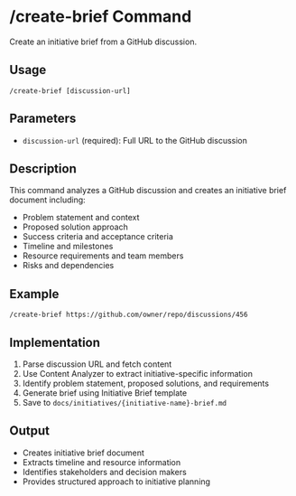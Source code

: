 # /create-brief Command

Create an initiative brief from a GitHub discussion.

## Usage
```
/create-brief [discussion-url]
```

## Parameters
- `discussion-url` (required): Full URL to the GitHub discussion

## Description
This command analyzes a GitHub discussion and creates an initiative brief document including:

- Problem statement and context
- Proposed solution approach
- Success criteria and acceptance criteria
- Timeline and milestones
- Resource requirements and team members
- Risks and dependencies

## Example
```
/create-brief https://github.com/owner/repo/discussions/456
```

## Implementation
1. Parse discussion URL and fetch content
2. Use Content Analyzer to extract initiative-specific information
3. Identify problem statement, proposed solutions, and requirements
4. Generate brief using Initiative Brief template
5. Save to `docs/initiatives/{initiative-name}-brief.md`

## Output
- Creates initiative brief document
- Extracts timeline and resource information
- Identifies stakeholders and decision makers
- Provides structured approach to initiative planning